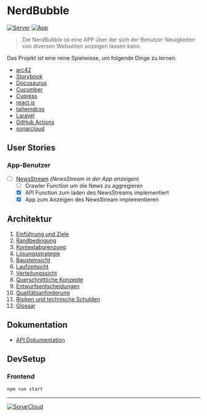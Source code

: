 # NerdBubble

[![Server](https://github.com/Skanky0815/NerdBubble/actions/workflows/server.yml/badge.svg)](https://github.com/Skanky0815/NerdBubble/actions/workflows/server.yml)
[![App](https://github.com/Skanky0815/NerdBubble/actions/workflows/app.yml/badge.svg)](https://github.com/Skanky0815/NerdBubble/actions/workflows/app.yml)

> Die NerdBubble ist eine APP über der sich der Benutzer Neuigkeiten von diversen Webseiten anzeigen lassen kann.

Das Projekt ist eine reine Spielwiese, um folgende Dinge zu lernen.
- [arc42](https://www.arc42.de/)
- [Storybook](https://storybook.js.org/)
- [Docusaurus](https://docusaurus.io/)
- [Cucumber](https://cucumber.io/)
- [Cypress](https://www.cypress.io/)
- [react.js](https://react.dev/)
- [tailwindcss](https://v2.tailwindcss.com/)
- [Laravel](https://laravel.com/)
- [GitHub Actions](https://github.com/features/actions)
- [sonarcloud](https://sonarcloud.io/)

## User Stories

### App-Benutzer
- [ ] [NewsStream](doku/docs/userStories/newsStream.md) (*NewsStream in der App anzeigen*)
  - [ ] Crawler Function um die News zu aggregieren
  - [x] API Function zum laden des NewsStreams implementiert 
  - [x] App zum Anzeigen des NewsStream implementieren

## Architektur
1. [Einführung und Ziele](doku/docs/architecture/1_Einfuehrung_Ziele.md)
2. [Randbedingung](doku/docs/architecture/2_Randbedingung.md)
3. [Kontextabgrenzung](doku/docs/architecture/3_Kontextabgrenzung.md)
4. [Lösungsstrategie](doku/docs/architecture/4_Loesungsstrategie.md)
5. [Bausteinsicht](doku/docs/architecture/5_Bausteinsicht.md)
6. [Laufzeitsicht](doku/docs/architecture/6_Laufzeitsicht.md)
7. [Verteilungssicht](doku/docs/architecture/7_Verteilungssicht.md)
8. [Querschnittliche Konzepte](doku/docs/architecture/8_Querschnittliche_Konzepte.md)
9. [Entwurfsentscheidungen](doku/docs/architecture/9_Entwurfsentscheidungen.md)
10. [Qualitätsanforderung](doku/docs/architecture/10_Qualitaetsanforderungen.md)
11. [Risiken und technische Schulden](doku/docs/architecture/11_Risiken_technische_Schulden.md)
12. [Glossar](doku/docs/architecture/12_Glossar.md)

## Dokumentation

- [API Dokumentation](server/storage/openapi.yml)

## DevSetup

### Frontend 

```bash
npm run start
```

--- 
[![SonarCloud](https://sonarcloud.io/images/project_badges/sonarcloud-white.svg)](https://sonarcloud.io/summary/new_code?id=NerdBubble)
